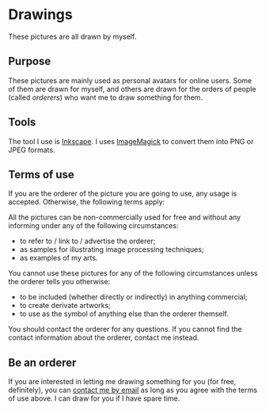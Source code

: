 # Drawings

These pictures are all drawn by myself.

## Purpose

These pictures are mainly used as personal avatars for online users.
Some of them are drawn for myself,
and others are drawn for the orders of people (called *orderers*) who want me to draw something for them.

## Tools

The tool I use is [Inkscape](https://inkscape.org/).
I uses [ImageMagick](https://imagemagick.org/) to convert them into PNG or JPEG formats.

## Terms of use

If you are the orderer of the picture you are going to use, any usage is accepted.
Otherwise, the following terms apply:

All the pictures can be non-commercially used for free and without any informing
under any of the following circumstances:

- to refer to / link to / advertise the orderer;
- as samples for illustrating image processing techniques;
- as examples of my arts.

You cannot use these pictures for any of the following circumstances
unless the orderer tells you otherwise:

- to be included (whether directly or indirectly) in anything commercial;
- to create derivate artworks;
- to use as the symbol of anything else than the orderer themself.

You should contact the orderer for any questions.
If you cannot find the contact information about the orderer, contact me instead.

## Be an orderer

If you are interested in letting me drawing something for you (for free, definitely),
you can [contact me by email](mailto:ulysseszhan@gmail.com) as long as you agree with the terms of use above.
I can draw for you if I have spare time.
